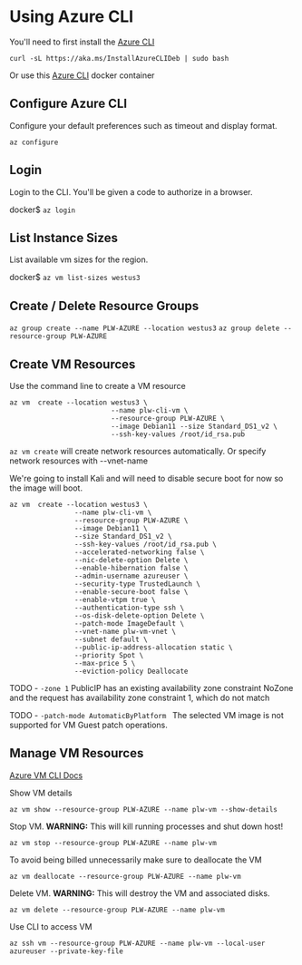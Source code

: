 
# Using Azure CLI

You'll need to first install the [Azure CLI](https://learn.microsoft.com/en-us/cli/azure/install-azure-cli-linux?pivots=apt)

```
curl -sL https://aka.ms/InstallAzureCLIDeb | sudo bash
```

Or use this [Azure CLI](./tools/Dockerfile) docker container


## Configure Azure CLI 
Configure your default preferences such as timeout and display format.

``` az configure ```   

## Login

Login to the CLI. You'll be given a code to authorize in a browser. 

docker$ ``` az login ```   


## List Instance Sizes
List available vm sizes for the region.

docker$ ```az vm list-sizes westus3 ```

## Create / Delete Resource Groups

``` az group create --name PLW-AZURE --location westus3 ```
``` az group delete --resource-group PLW-AZURE ```

## Create VM Resources
Use the command line to create a VM resource

``` 
az vm  create --location westus3 \
                         --name plw-cli-vm \
                         --resource-group PLW-AZURE \
                         --image Debian11 --size Standard_DS1_v2 \
                         --ssh-key-values /root/id_rsa.pub 
```

`az vm create` will create network resources automatically. Or specify network resources with --vnet-name


We're going to install Kali and will need to disable secure boot for now so the image will boot. 

```
az vm  create --location westus3 \
                --name plw-cli-vm \
                --resource-group PLW-AZURE \
                --image Debian11 \
                --size Standard_DS1_v2 \
                --ssh-key-values /root/id_rsa.pub \
                --accelerated-networking false \
                --nic-delete-option Delete \
                --enable-hibernation false \
                --admin-username azureuser \
                --security-type TrustedLaunch \
                --enable-secure-boot false \
                --enable-vtpm true \
                --authentication-type ssh \
                --os-disk-delete-option Delete \
                --patch-mode ImageDefault \
                --vnet-name plw-vm-vnet \
                --subnet default \
                --public-ip-address-allocation static \
                --priority Spot \
                --max-price 5 \
                --eviction-policy Deallocate 

```
TODO - `-zone 1` PublicIP has an existing availability zone constraint NoZone and the request has availability zone constraint 1, which do not match

TODO - `-patch-mode AutomaticByPlatform ` The selected VM image is not supported for VM Guest patch operations.

## Manage VM Resources
[Azure VM CLI Docs](https://learn.microsoft.com/en-us/cli/azure/vm?view=azure-cli-latest)

Show VM details
```
az vm show --resource-group PLW-AZURE --name plw-vm --show-details
```

Stop VM. **WARNING:** This will kill running processes and shut down host! 
```
az vm stop --resource-group PLW-AZURE --name plw-vm
```

To avoid being billed unnecessarily make sure to deallocate the VM
```
az vm deallocate --resource-group PLW-AZURE --name plw-vm
```

Delete VM. **WARNING:** This will destroy the VM and associated disks. 
```
az vm delete --resource-group PLW-AZURE --name plw-vm
```

Use CLI to access VM

```
az ssh vm --resource-group PLW-AZURE --name plw-vm --local-user azureuser --private-key-file
```

